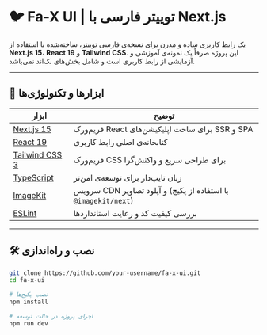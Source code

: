 # 🐦 Fa-X UI | توییتر فارسی با Next.js

یک رابط کاربری ساده و مدرن برای نسخه‌ی فارسی توییتر، ساخته‌شده با استفاده از **Next.js 15**، **React 19** و **Tailwind CSS**. این پروژه صرفاً یک نمونه‌ی آموزشی و آزمایشی از رابط کاربری است و شامل بخش‌های بک‌اند نمی‌باشد.

---

## 🚀 ابزارها و تکنولوژی‌ها

| ابزار                                         | توضیح                                                          |
| --------------------------------------------- | -------------------------------------------------------------- |
| [Next.js 15](https://nextjs.org/)             | فریم‌ورک React برای ساخت اپلیکیشن‌های SSR و SPA                |
| [React 19](https://react.dev/)                | کتابخانه‌ی اصلی رابط کاربری                                    |
| [Tailwind CSS 3](https://tailwindcss.com/)    | فریم‌ورک CSS برای طراحی سریع و واکنش‌گرا                       |
| [TypeScript](https://www.typescriptlang.org/) | زبان تایپ‌دار برای توسعه‌ی امن‌تر                              |
| [ImageKit](https://imagekit.io/)              | سرویس CDN و آپلود تصاویر (با استفاده از پکیج `@imagekit/next`) |
| [ESLint](https://eslint.org/)                 | بررسی کیفیت کد و رعایت استانداردها                             |

---

## 🛠️ نصب و راه‌اندازی

```bash
git clone https://github.com/your-username/fa-x-ui.git
cd fa-x-ui

# نصب پکیج‌ها
npm install

# اجرای پروژه در حالت توسعه
npm run dev
```
